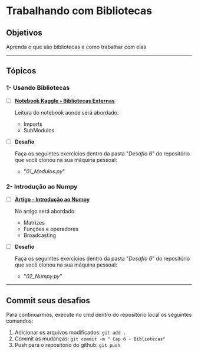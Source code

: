 # Trabalhando com Bibliotecas

## Objetivos

Aprenda o que são bibliotecas e como trabalhar com elas

---

## Tópicos

### 1- Usando Bibliotecas

- [ ] [**Notebook Kaggle - Bibliotecas Externas**](https://www.kaggle.com/colinmorris/working-with-external-libraries)

  Leitura do notebook aonde será abordado:

  - Imports
  - SubModulos

- [ ] **Desafio**

  Faça os seguintes exercícios dentro da pasta "_Desafio 6_" do repositório que você clonou na sua máquina pessoal:

  - "_01_Modulos.py_"

### 2- Introdução ao Numpy

- [ ] [**Artigo - Introdução ao Numpy**](https://penseallen.github.io/PensePython2e/08-strings.html)

  No artigo será abordado:

  - Matrizes
  - Funções e operadores
  - Broadcasting

- [ ] **Desafio**

  Faça os seguintes exercícios dentro da pasta "_Desafio 6_" do repositório que você clonou na sua máquina pessoal:

  - "_02_Numpy.py_"

---

## Commit seus desafios

Para continuarmos, execute no cmd dentro do repositório local os seguintes comandos:

1. Adicionar os arquivos modificados: `git add .`
2. Commit as mudanças: `git commit -m " Cap 6 - Bibliotecas"`
3. Push para o repositório do github: `git push`
